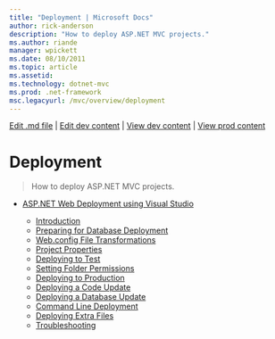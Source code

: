```yaml
---
title: "Deployment | Microsoft Docs"
author: rick-anderson
description: "How to deploy ASP.NET MVC projects."
ms.author: riande
manager: wpickett
ms.date: 08/10/2011
ms.topic: article
ms.assetid: 
ms.technology: dotnet-mvc
ms.prod: .net-framework
msc.legacyurl: /mvc/overview/deployment
---
```

[Edit .md file](C:\Projects\msc\dev\Msc.Www\Web.ASP\App_Data\github\mvc\overview\index.md) | [Edit dev content](http://www.aspdev.net/umbraco#/content/content/edit/13234) | [View dev content](http://docs.aspdev.net/tutorials/mvc/overview/deployment/index.html) | [View prod content](http://www.asp.net/mvc/overview/deployment)

Deployment
====================
> How to deploy ASP.NET MVC projects.


- [ASP.NET Web Deployment using Visual Studio](visual-studio-web-deployment/index.md)

    - [Introduction](visual-studio-web-deployment/introduction.md)
    - [Preparing for Database Deployment](visual-studio-web-deployment/preparing-databases.md)
    - [Web.config File Transformations](visual-studio-web-deployment/web-config-transformations.md)
    - [Project Properties](visual-studio-web-deployment/project-properties.md)
    - [Deploying to Test](visual-studio-web-deployment/deploying-to-iis.md)
    - [Setting Folder Permissions](visual-studio-web-deployment/setting-folder-permissions.md)
    - [Deploying to Production](visual-studio-web-deployment/deploying-to-production.md)
    - [Deploying a Code Update](visual-studio-web-deployment/deploying-a-code-update.md)
    - [Deploying a Database Update](visual-studio-web-deployment/deploying-a-database-update.md)
    - [Command Line Deployment](visual-studio-web-deployment/command-line-deployment.md)
    - [Deploying Extra Files](visual-studio-web-deployment/deploying-extra-files.md)
    - [Troubleshooting](visual-studio-web-deployment/troubleshooting.md)